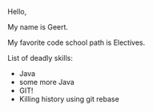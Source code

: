 Hello,

My name is Geert.

My favorite code school path is Electives.

List of deadly skills:
* Java
* some more Java
* GIT!
* Killing history using git rebase
